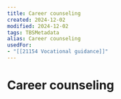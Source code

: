 ```yaml
---
title: Career counseling
created: 2024-12-02
modified: 2024-12-02
tags: TBSMetadata
alias: Career counseling
usedFor:
- "[[21154 Vocational guidance]]"
---
```

# Career counseling
